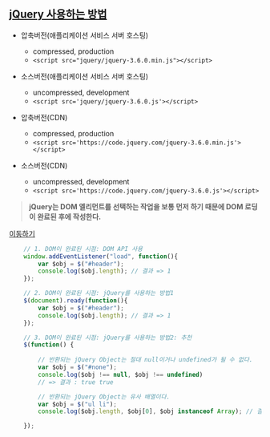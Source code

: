 ## [jQuery 사용하는 방법](https://github.com/Ahhhhhhyeong/frontend-dev-basics/blob/main/ch07/src/main/webapp/ex01.html)
- 압축버전(애플리케이션 서비스 서버 호스팅) 
    - compressed, production
    - ```<script src="jquery/jquery-3.6.0.min.js"></script>```
- 소스버전(애플리케이션 서비스 서버 호스팅)
    - uncompressed, development
    - ```<script src='jquery/jquery-3.6.0.js'></script>```

- 압축버전(CDN)
    - compressed, production 
    - ```<script src='https://code.jquery.com/jquery-3.6.0.min.js'></script>```

- 소스버전(CDN)
    - uncompressed, development
    - ```<script src='https://code.jquery.com/jquery-3.6.0.js'></script>```

> **jQuery는 DOM 엘리먼트를 선택하는 작업을 보통 먼저 하기 때문에
> DOM 로딩이 완료된 후에 작성한다.**   

[이동하기](https://github.com/Ahhhhhhyeong/frontend-dev-basics/blob/main/ch07/src/main/webapp/ex02.html)
   
```javascript
	// 1. DOM이 완료된 시점: DOM API 사용
	window.addEventListener("load", function(){
		var $obj = $("#header");
		console.log($obj.length); // 결과 => 1
	});

	// 2. DOM이 완료된 시점: jQuery를 사용하는 방법1
	$(document).ready(function(){
		var $obj = $("#header");
		console.log($obj.length); // 결과 => 1
	});

	// 3. DOM이 완료된 시점: jQuery를 사용하는 방법2: 추천
	$(function() {
		
		// 반환되는 jQuery Object는 절대 null이거나 undefined가 될 수 없다.
		var $obj = $("#none");
		console.log($obj !== null, $obj !== undefined)
		// => 결과 : true true

		// 반환되는 jQuery Object는 유사 배열이다.
		var $obj = $("ul li");
		console.log($obj.length, $obj[0], $obj instanceof Array); // 결과 => 4 <li>​…​</li>​::marker​"텍스트 텍스트 텍스트 텍스트"</li>​ false

	});
```

